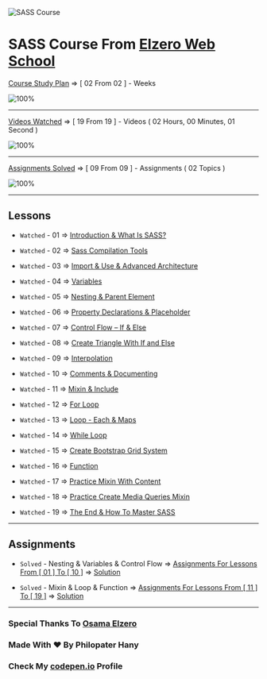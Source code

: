 ![SASS Course](https://i.ibb.co/GxHhcwG/lg9jjgv3nj383ykkjxew.jpg)

# SASS Course From [Elzero Web School](https://elzero.org/)

[Course Study Plan](https://elzero.org/study/sass-2021-study-plan/) => [ 02 From 02 ] - Weeks

![100%](https://progress-bar.dev/100/?title=Done)

---

[Videos Watched](https://www.youtube.com/playlist?list=PLDoPjvoNmBAzlpyFHOaB3b-eubmF0TAV2) => [ 19 From 19 ] - Videos ( 02 Hours, 00 Minutes, 01 Second )

![100%](https://progress-bar.dev/100/?title=Watched)

---

[Assignments Solved](https://elzero.org/category/assignments/sass-assignments/) => [ 09 From 09 ] - Assignments ( 02 Topics )

![100%](https://progress-bar.dev/100/?title=Solved)

---

## Lessons

- `Watched` - 01 => [Introduction & What Is SASS?](https://github.com/PhilopaterHany/SASS-Course/blob/main/Lessons/01%20-%20Introduction%20and%20What%20Is%20SASS.scss)

- `Watched` - 02 => [Sass Compilation Tools](https://github.com/PhilopaterHany/SASS-Course/blob/main/Lessons/02%20-%20Sass%20Compilation%20Tools.scss)

- `Watched` - 03 => [Import & Use & Advanced Architecture](https://github.com/PhilopaterHany/SASS-Course/blob/main/Lessons/03%20-%20Import%20And%20Use%20And%20Advanced%20Architecture.scss)

- `Watched` - 04 => [Variables](https://github.com/PhilopaterHany/SASS-Course/blob/main/Lessons/04%20-%20Variables.scss)

- `Watched` - 05 => [Nesting & Parent Element](https://github.com/PhilopaterHany/SASS-Course/blob/main/Lessons/05%20-%20Nesting%20And%20Parent%20Element.scss)

- `Watched` - 06 => [Property Declarations & Placeholder](https://github.com/PhilopaterHany/SASS-Course/blob/main/Lessons/06%20-%20Property%20Declarations%20And%20Placeholder.scss)

- `Watched` - 07 => [Control Flow – If & Else](https://github.com/PhilopaterHany/SASS-Course/blob/main/Lessons/07%20-%20Control%20Flow%20%E2%80%93%20If%20Else.scss)

- `Watched` - 08 => [Create Triangle With If and Else](https://github.com/PhilopaterHany/SASS-Course/blob/main/Lessons/08%20-%20Create%20Triangle%20With%20If%20and%20Else.scss)

- `Watched` - 09 => [Interpolation](https://github.com/PhilopaterHany/SASS-Course/blob/main/Lessons/09%20-%20Interpolation.scss)

- `Watched` - 10 => [Comments & Documenting](https://github.com/PhilopaterHany/SASS-Course/blob/main/Lessons/10%20-%20Comments%20And%20Documenting.scss)

- `Watched` - 11 => [Mixin & Include](https://github.com/PhilopaterHany/SASS-Course/blob/main/Lessons/11%20-%20Mixin%20And%20Include.scss)

- `Watched` - 12 => [For Loop](https://github.com/PhilopaterHany/SASS-Course/blob/main/Lessons/12%20-%20Loop%20%E2%80%93%20For.scss)

- `Watched` - 13 => [Loop - Each & Maps](https://github.com/PhilopaterHany/SASS-Course/blob/main/Lessons/13%20-%20Loop%20%E2%80%93%20Each%20And%20Maps.scss)

- `Watched` - 14 => [While Loop](https://github.com/PhilopaterHany/SASS-Course/blob/main/Lessons/14%20-%20Loop%20%E2%80%93%20While.scss)

- `Watched` - 15 => [Create Bootstrap Grid System](https://github.com/PhilopaterHany/SASS-Course/blob/main/Lessons/15%20-%20Create%20Bootstrap%20Grid%20System.scss)

- `Watched` - 16 => [Function](https://github.com/PhilopaterHany/SASS-Course/blob/main/Lessons/16%20-%20Function.scss)

- `Watched` - 17 => [Practice Mixin With Content](https://github.com/PhilopaterHany/SASS-Course/blob/main/Lessons/17%20-%20Practice%20Mixin%20With%20Content.scss)

- `Watched` - 18 => [Practice Create Media Queries Mixin](https://github.com/PhilopaterHany/SASS-Course/blob/main/Lessons/18%20-%20Practice%20Create%20Media%20Queries%20Mixin.scss)

- `Watched` - 19 => [The End & How To Master SASS](https://github.com/PhilopaterHany/SASS-Course/blob/main/Lessons/19%20-%20The%20End%20And%20How%20To%20Master%20SASS.scss)

---

## Assignments

- `Solved` - Nesting & Variables & Control Flow => [Assignments For Lessons From [ 01 ] To [ 10 ]](https://elzero.org/sass-2021-assignments-lesson-1-to-10/) => [Solution](https://github.com/PhilopaterHany/SASS-Course/tree/main/Assignments/Assignments%20From%20%5B%2001%20%5D%20To%20%5B%2010%20%5D)

- `Solved` - Mixin & Loop & Function => [Assignments For Lessons From [ 11 ] To [ 19 ]](https://elzero.org/sass-2021-assignments-lesson-11-to-19/) => [Solution](https://github.com/PhilopaterHany/SASS-Course/tree/main/Assignments/Assignments%20From%20%5B%2011%20%5D%20To%20%5B%2019%20%5D)

---

### Special Thanks To [Osama Elzero](https://www.youtube.com/user/OsamaElzero)

### Made With :heart: By Philopater Hany

### Check My [codepen.io](https://codepen.io/Rafay12/collections/?grid_type=list) Profile
